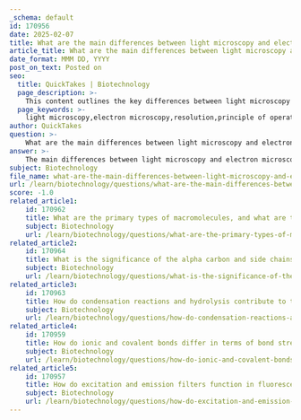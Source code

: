 ```yaml
---
_schema: default
id: 170956
date: 2025-02-07
title: What are the main differences between light microscopy and electron microscopy?
article_title: What are the main differences between light microscopy and electron microscopy?
date_format: MMM DD, YYYY
post_on_text: Posted on
seo:
  title: QuickTakes | Biotechnology
  page_description: >-
    This content outlines the key differences between light microscopy and electron microscopy, including their principles of operation, resolution limits, sample preparation methods, types of microscopy, applications, and accessibility.
  page_keywords: >-
    light microscopy,electron microscopy,resolution,principle of operation,sample preparation,applications,types of microscopy,brightfield microscopy,phase contrast microscopy,fluorescence microscopy,TEM,SEM,materials science
author: QuickTakes
question: >-
    What are the main differences between light microscopy and electron microscopy?
answer: >-
    The main differences between light microscopy and electron microscopy can be summarized as follows:\n\n### 1. **Principle of Operation**\n- **Light Microscopy**: Utilizes visible light to illuminate and magnify specimens. The light passes through or reflects off the sample, allowing the observer to see the image formed by the light.\n- **Electron Microscopy**: Employs a beam of electrons instead of light. The electrons interact with the specimen to produce an image, allowing for much higher resolution due to the shorter wavelength of electrons compared to visible light.\n\n### 2. **Resolution**\n- **Light Microscopy**: Typically has a resolution limit of about 200 nanometers due to the diffraction limit of light. This means that structures closer than this distance cannot be distinguished as separate entities.\n- **Electron Microscopy**: Achieves much higher resolution, down to about 0.1 nanometers. This allows for the visualization of much smaller structures, such as organelles and macromolecules.\n\n### 3. **Types**\n- **Light Microscopy**: Includes various techniques such as brightfield microscopy, phase contrast microscopy, and fluorescence microscopy, which can enhance contrast and allow for specific labeling of structures.\n- **Electron Microscopy**: Primarily consists of two types:\n  - **Transmission Electron Microscopy (TEM)**: Electrons are transmitted through a thin specimen, providing detailed internal structures.\n  - **Scanning Electron Microscopy (SEM)**: Electrons are scanned across the surface of a specimen, producing three-dimensional images of the surface topology.\n\n### 4. **Sample Preparation**\n- **Light Microscopy**: Samples can often be prepared in a more straightforward manner, and living cells can be observed in some cases.\n- **Electron Microscopy**: Requires more complex sample preparation, including dehydration and embedding in resin, which often means that samples must be fixed and cannot be living.\n\n### 5. **Applications**\n- **Light Microscopy**: Commonly used in biological and medical research for observing live cells, tissues, and microorganisms.\n- **Electron Microscopy**: Primarily used in materials science and cell biology for studying the ultrastructure of cells, viruses, and nanomaterials.\n\n### 6. **Cost and Accessibility**\n- **Light Microscopy**: Generally more accessible and less expensive, making it widely used in laboratories.\n- **Electron Microscopy**: More costly and requires specialized facilities and training, limiting its use to specific research environments.\n\nIn summary, while both light microscopy and electron microscopy are essential tools for visualizing small structures, they differ significantly in their principles, resolution, sample preparation, and applications.
subject: Biotechnology
file_name: what-are-the-main-differences-between-light-microscopy-and-electron-microscopy.md
url: /learn/biotechnology/questions/what-are-the-main-differences-between-light-microscopy-and-electron-microscopy
score: -1.0
related_article1:
    id: 170962
    title: What are the primary types of macromolecules, and what are their basic functions?
    subject: Biotechnology
    url: /learn/biotechnology/questions/what-are-the-primary-types-of-macromolecules-and-what-are-their-basic-functions
related_article2:
    id: 170964
    title: What is the significance of the alpha carbon and side chains in the structure of amino acids?
    subject: Biotechnology
    url: /learn/biotechnology/questions/what-is-the-significance-of-the-alpha-carbon-and-side-chains-in-the-structure-of-amino-acids
related_article3:
    id: 170963
    title: How do condensation reactions and hydrolysis contribute to the synthesis and breakdown of macromolecules?
    subject: Biotechnology
    url: /learn/biotechnology/questions/how-do-condensation-reactions-and-hydrolysis-contribute-to-the-synthesis-and-breakdown-of-macromolecules
related_article4:
    id: 170959
    title: How do ionic and covalent bonds differ in terms of bond strength in an aqueous environment?
    subject: Biotechnology
    url: /learn/biotechnology/questions/how-do-ionic-and-covalent-bonds-differ-in-terms-of-bond-strength-in-an-aqueous-environment
related_article5:
    id: 170957
    title: How do excitation and emission filters function in fluorescence microscopy?
    subject: Biotechnology
    url: /learn/biotechnology/questions/how-do-excitation-and-emission-filters-function-in-fluorescence-microscopy
---
```


&nbsp;